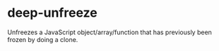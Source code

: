 # deep-unfreeze
Unfreezes a JavaScript object/array/function that has previously been frozen by doing a clone.
